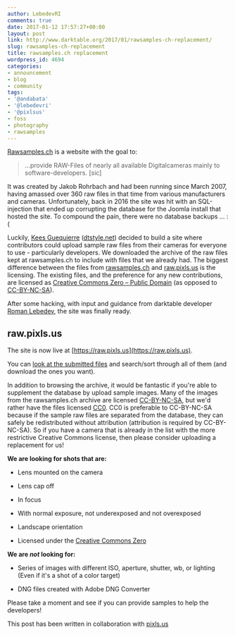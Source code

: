 ```yaml
---
author: LebedevRI
comments: true
date: 2017-01-12 17:57:27+00:00
layout: post
link: http://www.darktable.org/2017/01/rawsamples-ch-replacement/
slug: rawsamples-ch-replacement
title: rawsamples.ch replacement
wordpress_id: 4694
categories:
- announcement
- blog
- community
tags:
- '@andabata'
- '@lebedevri'
- '@pixlsus'
- foss
- photography
- rawsamples
---
```


[Rawsamples.ch](http://rawsamples.ch) is a website with the goal to:



<blockquote> …provide RAW-Files of nearly all available Digitalcameras mainly to software-developers.  [sic]</blockquote>



It was created by Jakob Rohrbach and had been running since March 2007, having amassed over 360 raw files in that time from various manufacturers and cameras. Unfortunately, back in 2016 the site was hit with an SQL-injection that ended up corrupting the database for the Joomla install that hosted the site. To compound the pain, there were no database backups … :(

Luckily, [Kees Guequierre](https://www.flickr.com/photos/andabata) ([dtstyle.net](https://dtstyle.net/)) decided to build a site where contributors could upload sample raw files from their cameras for everyone to use - particularly developers. We downloaded the archive of the raw files kept at rawsamples.ch to include with files that we already had. The biggest difference between the files from [rawsamples.ch](http://rawsamples.ch) and [raw.pixls.us](https://raw.pixls.us) is the licensing. The existing files, and the preference for any new contributions, are licensed as [Creative Commons Zero – Public Domain](https://creativecommons.org/publicdomain/zero/1.0/) (as opposed to [CC-BY-NC-SA](https://creativecommons.org/licenses/by-nc-sa/4.0/)).

After some hacking, with input and guidance from darktable developer [Roman Lebedev](https://github.com/LebedevRI), the site was finally ready.



## raw.pixls.us



The site is now live at [https://raw.pixls.us](https://raw.pixls.us).

You can [look at the submitted files](https://raw.pixls.us#repo) and search/sort through all of them (and download the ones you want).

In addition to browsing the archive, it would be fantastic if you're able to supplement the database by upload sample images.  Many of the images from the rawsamples.ch archive are licensed [CC-BY-NC-SA](https://creativecommons.org/licenses/by-nc-sa/4.0/), but we'd rather have the files licensed [CC0](https://creativecommons.org/publicdomain/zero/1.0/).  CC0 is preferable to CC-BY-NC-SA because if the sample raw files are separated from the database, they can safely be redistributed without attribution (attribution is required by CC-BY-NC-SA). So if you have a camera that is already in the list with the more restrictive Creative Commons license, then please consider uploading a replacement for us!

**We are looking for shots that are:**




  * Lens mounted on the camera


  * Lens cap off


  * In focus


  * With normal exposure, not underexposed and not overexposed


  * Landscape orientation


  * Licensed under the [Creative Commons Zero](https://creativecommons.org/publicdomain/zero/1.0/)



**We are _not_ looking for:**




  * Series of images with different ISO, aperture, shutter, wb, or lighting  
(Even if it's a shot of a color target)


  * DNG files created with Adobe DNG Converter



Please take a moment and see if you can provide samples to help the developers!

This post has been written in collaboration with [pixls.us](https://pixls.us/)

